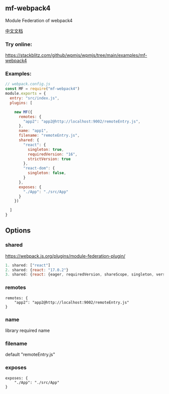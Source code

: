## mf-webpack4
Module Federation of webpack4


[中文文档](doc/chinese)


### Try online:
https://stackblitz.com/github/wpmjs/wpmjs/tree/main/examples/mf-webpack4

### Examples:
``` js
// webpack.config.js
const MF = require("mf-webpack4")
module.exports = {
  entry: "src/index.js",
  plugins: [

    new MF({
      remotes: {
        "app2": "app2@http://localhost:9002/remoteEntry.js",
      },
      name: "app1",
      filename: "remoteEntry.js",
      shared: {
        "react": {
          singleton: true,
          requiredVersion: "16",
          strictVersion: true
        },
        "react-dom": {
          singleton: false,
        }
      },
      exposes: {
        "./App": "./src/App"
      }
    })

  ]
}
```

## Options
### shared
https://webpack.js.org/plugins/module-federation-plugin/
``` js
1. shared: ["react"]
2. shared: {react: "17.0.2"}
3. shared: {react: {eager, requiredVersion, shareScope, singleton, version}}
```

### remotes
```
remotes: {
    "app2": "app2@http://localhost:9002/remoteEntry.js"
}
```

### name
library required name

### filename
default "remoteEntry.js"

### exposes
```
exposes: {
    "./App": "./src/App"
}
```